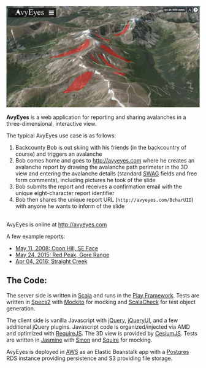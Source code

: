 ![AvyEyes screenshot](/public/images/avyeyes.jpg?raw=true)

**AvyEyes** is a web application for reporting and sharing avalanches in a three-dimensional, interactive view. 

The typical AvyEyes use case is as follows:

1. Backcounty Bob is out skiing with his friends (in the backcountry of course) and triggers an avalanche
2. Bob comes home and goes to http://avyeyes.com where he creates an avalanche report by drawing the avalanche path perimeter in the 3D view and entering the avalanche details (standard [SWAG](http://www.americanavalancheassociation.org/swag/) fields and free form comments), including pictures he took of the slide
3. Bob submits the report and receives a confirmation email with the unique eight-character report identifier
4. Bob then shares the unique report URL (`http://avyeyes.com/8charUID`) with anyone he wants to inform of the slide

<br/>AvyEyes is online at http://avyeyes.com

A few example reports:

- [May 11, 2008: Coon Hill, SE Face](http://avyeyes.com/vsik4e4n)
- [May 24, 2015: Red Peak, Gore Range](http://avyeyes.com/ktqfgc3h)
- [Apr 04, 2016: Straight Creek](http://avyeyes.com/u60ektle)

## The Code:

The server side is written in [Scala](http://www.scala-lang.org/) and runs in the [Play Framework](https://www.playframework.com/). Tests are written in [Specs2](http://etorreborre.github.io/specs2/) with [Mockito](http://site.mockito.org/) for mocking and [ScalaCheck](http://www.scalacheck.org/) for test object generation.

The client side is vanilla Javascript with [jQuery](https://jquery.com/), [jQueryUI](https://jqueryui.com/), and a few additional jQuery plugins. Javascript code is organized/injected via AMD and optimized with [RequireJS](http://requirejs.org/). The 3D view is provided by [CesiumJS](http://cesiumjs.org/). Tests are written in [Jasmine](https://jasmine.github.io/) with [Sinon](http://sinonjs.org/) and [Squire](https://github.com/iammerrick/Squire.js/) for mocking.

AvyEyes is deployed in [AWS](https://aws.amazon.com/) as an Elastic Beanstalk app with a [Postgres](https://www.postgresql.org/) RDS instance providing persistence and S3 providing file storage.